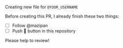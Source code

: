 Creating new file for `@YOUR_USERNAME`

Before creating this PR, I already finish these two things:

- [ ] Follow @mazipan
- [ ] Push 🌟 button in this repository

Please help to review!
